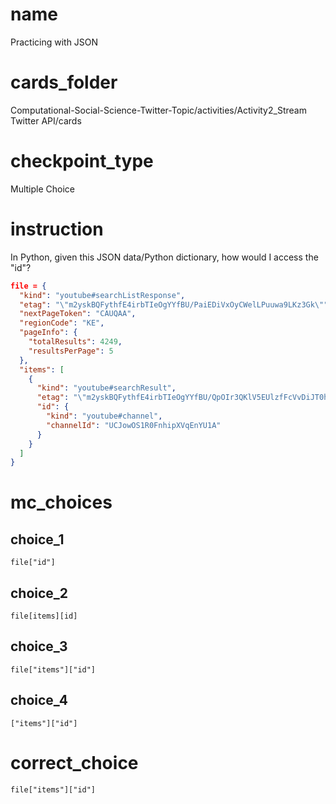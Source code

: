 # name

Practicing with JSON

# cards_folder
 
Computational-Social-Science-Twitter-Topic/activities/Activity2_Stream Twitter API/cards

# checkpoint_type

Multiple Choice

# instruction

In Python, given this JSON data/Python dictionary, how would I access the "id"?

```json
file = {
  "kind": "youtube#searchListResponse",
  "etag": "\"m2yskBQFythfE4irbTIeOgYYfBU/PaiEDiVxOyCWelLPuuwa9LKz3Gk\"",
  "nextPageToken": "CAUQAA",
  "regionCode": "KE",
  "pageInfo": {
    "totalResults": 4249,
    "resultsPerPage": 5
  },
  "items": [
    {
      "kind": "youtube#searchResult",
      "etag": "\"m2yskBQFythfE4irbTIeOgYYfBU/QpOIr3QKlV5EUlzfFcVvDiJT0hw\"",
      "id": {
        "kind": "youtube#channel",
        "channelId": "UCJowOS1R0FnhipXVqEnYU1A"
      }
    }
  ]
}
```

# mc_choices

## choice_1

```
file["id"]
```

## choice_2

```
file[items][id]
```

## choice_3

```
file["items"]["id"]
```

## choice_4

```
["items"]["id"]
```

# correct_choice

```
file["items"]["id"]
```

